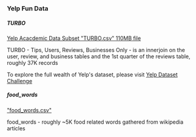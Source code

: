 ### Yelp Fun Data

##### TURBO

[Yelp Acacdemic Data Subset "TURBO.csv" 110MB file](https://github.com/kevin11h/YelpFunData/blob/master/TURBO.csv.zip)

TURBO - Tips, Users, Reviews, Businesses Only - is an innerjoin on the user, review, and business tables and the 1st quarter of the reviews table, roughly 37K records

To explore the full wealth of Yelp's dataset, please visit
[Yelp Dataset Challenge](www.yelp.com/dataset_challenge)

##### food_words

["food_words.csv"](https://github.com/kevin11h/YelpFunData/blob/master/food_words.csv)

food_words - roughly ~5K food related words gathered from wikipedia articles












